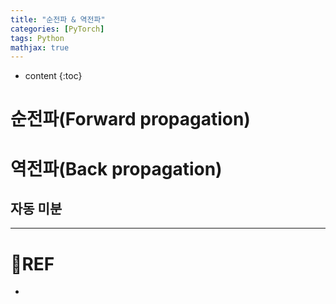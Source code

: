 ```yaml
---
title: "순전파 & 역전파"
categories: [PyTorch]
tags: Python
mathjax: true
---
```


* content
{:toc}


# 순전파(Forward propagation)



# 역전파(Back propagation)

## 자동 미분



---

# 📌REF

-   

